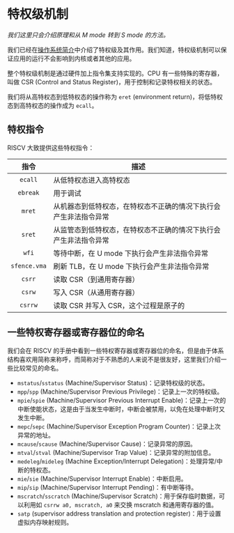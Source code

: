 # 特权级机制

*我们这里只会介绍原理和从 M mode 转到 S mode 的方法。*

我们已经在[操作系统简介](os_intro.md#用户态内核态)中介绍了特权级及其作用。我们知道，特权级机制可以保证应用的运行不会影响到内核或者其他的应用。

整个特权级机制是通过硬件加上指令集支持实现的。CPU 有一些特殊的寄存器，叫做 CSR (Control and Status Register)，用于控制和记录特权相关的状态。

我们将从高特权态到低特权态的操作称为 `eret` (environment return)，将低特权态到高特权态的操作成为 `ecall`。

## 特权指令

RISCV 大致提供这些特权指令：

| 指令 | 描述 |
|:---:| --- |
| `ecall` | 从低特权态进入高特权态 |
| `ebreak` | 用于调试 |
| `mret` | 从机器态到低特权态，在特权态不正确的情况下执行会产生非法指令异常 |
| `sret` | 从监管态到低特权态，在特权态不正确的情况下执行会产生非法指令异常 |
| `wfi` | 等待中断，在 U mode 下执行会产生非法指令异常 |
| `sfence.vma` | 刷新 TLB，在 U mode 下执行会产生非法指令异常 |
| `csrr` | 读取 CSR（到通用寄存器） |
| `csrw` | 写入 CSR（从通用寄存器） |
| `csrrw` | 读取 CSR 并写入 CSR，这个过程是原子的 |

## 一些特权寄存器或寄存器位的命名

我们会在 RISCV 的手册中看到一些特权寄存器或寄存器位的命名，但是由于体系结构喜欢用简称来称呼，而简称对于不熟悉的人来说不是很友好，这里我们介绍一些比较常见的命名。

- `mstatus`/`sstatus` (Machine/Supervisor Status)：记录特权级的状态。
- `mpp`/`spp` (Machine/Supervisor Previous Privilege)：记录上一次的特权级。
- `mpie`/`spie` (Machine/Supervisor Previous Interrupt Enable)：记录上一次的中断使能状态，这是由于当发生中断时，中断会被禁用，以免在处理中断时又发生中断。
- `mepc`/`sepc` (Machine/Supervisor Exception Program Counter)：记录上次异常的地址。
- `mcause`/`scause` (Machine/Supervisor Cause)：记录异常的原因。
- `mtval`/`stval` (Machine/Supervisor Trap Value)：记录异常的附加信息。
- `medeleg`/`mideleg` (Machine Exception/Interrupt Delegation)：处理异常/中断的特权态。
- `mie`/`sie` (Machine/Supervisor Interrupt Enable)：中断启用。
- `mip`/`sip` (Machine/Supervisor Interrupt Pending)：有中断等待。
- `mscratch`/`sscratch` (Machine/Supervisor Scratch)：用于保存临时数据，可以利用如 `csrrw a0, mscratch, a0` 来交换 mscratch 和通用寄存器的值。
- `satp` (supervisor address translation and protection register)：用于设置虚拟内存映射规则。

